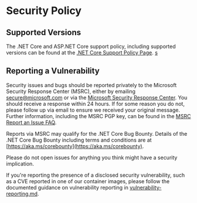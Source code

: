 # Security Policy

## Supported Versions

The .NET Core and ASP.NET Core support policy, including supported versions can be found at the [.NET Core Support Policy Page](https://dotnet.microsoft.com/platform/support/policy/dotnet-core).
[s](http://foods)
## Reporting a Vulnerability

Security issues and bugs should be reported privately to the Microsoft Security Response Center (MSRC), either by emailing <secure@microsoft.com> or via the [Microsoft Security Response Center](https://msrc.microsoft.com).
You should receive a response within 24 hours. If for some reason you do not, please follow up via email to ensure we received your
original message. Further information, including the MSRC PGP key, can be found in the [MSRC Report an Issue FAQ](https://www.microsoft.com/en-us/msrc/faqs-report-an-issue).

Reports via MSRC may qualify for the .NET Core Bug Bounty. Details of the .NET Core Bug Bounty including terms and conditions are at [https://aka.ms/corebounty](https://aka.ms/corebounty).

Please do not open issues for anything you think might have a security implication.

If you're reporting the presence of a disclosed security vulnerability, such as a CVE reported in one of our container images, please follow the documented guidance on vulnerability reporting in [vulnerability-reporting.md](https://github.com/dotnet/dotnet-docker/blob/main/documentation/vulnerability-reporting.md).
